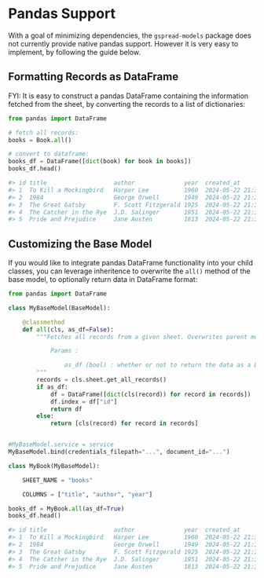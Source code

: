 


# Pandas Support

With a goal of minimizing dependencies, the `gspread-models` package does not currently provide native pandas support. However it is very easy to implement, by following the guide below.

## Formatting Records as DataFrame

FYI: It is easy to construct a pandas DataFrame containing the information fetched from the sheet, by converting the records to a list of dictionaries:

```py
from pandas import DataFrame

# fetch all records:
books = Book.all()

# convert to dataframe:
books_df = DataFrame([dict(book) for book in books])
books_df.head()

#> id title                   author              year  created_at
#> 1  To Kill a Mockingbird   Harper Lee          1960  2024-05-22 21:36:25.582605+00:00
#> 2  1984                    George Orwell       1949  2024-05-22 21:36:25.582738+00:00
#> 3  The Great Gatsby        F. Scott Fitzgerald 1925  2024-05-22 21:36:25.582778+00:00
#> 4  The Catcher in the Rye  J.D. Salinger       1951  2024-05-22 21:36:25.582813+00:00
#> 5  Pride and Prejudice     Jane Austen         1813  2024-05-22 21:36:25.582846+00:00
```

## Customizing the Base Model

If you would like to integrate pandas DataFrame functionality into your child classes, you can leverage inheritence to overwrite the `all()` method of the base model, to optionally return data in DataFrame format:

```py
from pandas import DataFrame

class MyBaseModel(BaseModel):

    @classmethod
    def all(cls, as_df=False):
        """Fetches all records from a given sheet. Overwrites parent method to optionally use a dataframe approach.

            Params :

                as_df (bool) : whether or not to return the data as a DataFrame
        """
        records = cls.sheet.get_all_records()
        if as_df:
            df = DataFrame([dict(cls(record)) for record in records])
            df.index = df["id"]
            return df
        else:
            return [cls(record) for record in records]


#MyBaseModel.service = service
MyBaseModel.bind(credentials_filepath="...", document_id="...")
```

```py
class MyBook(MyBaseModel):

    SHEET_NAME = "books"

    COLUMNS = ["title", "author", "year"]

```

```py
books_df = MyBook.all(as_df=True)
books_df.head()

#> id title                   author              year  created_at
#> 1  To Kill a Mockingbird   Harper Lee          1960  2024-05-22 21:36:25.582605+00:00
#> 2  1984                    George Orwell       1949  2024-05-22 21:36:25.582738+00:00
#> 3  The Great Gatsby        F. Scott Fitzgerald 1925  2024-05-22 21:36:25.582778+00:00
#> 4  The Catcher in the Rye  J.D. Salinger       1951  2024-05-22 21:36:25.582813+00:00
#> 5  Pride and Prejudice     Jane Austen         1813  2024-05-22 21:36:25.582846+00:00
```
